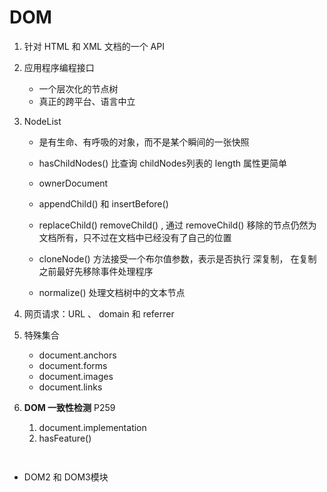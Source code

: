 # **DOM**

1. 针对 HTML 和 XML 文档的一个 API 
2. 应用程序编程接口
   * 一个层次化的节点树
   * 真正的跨平台、语言中立
3. NodeList
   * 是有生命、有呼吸的对象，而不是某个瞬间的一张快照
   * hasChildNodes\(\) 比查询 childNodes列表的 length 属性更简单
   * ownerDocument
   * appendChild\(\) 和 insertBefore\(\) 
   * replaceChild\(\) removeChild\(\) , 通过 removeChild\(\) 移除的节点仍然为文档所有，只不过在文档中已经没有了自己的位置

   * cloneNode\(\) 方法接受一个布尔值参数，表示是否执行 深复制， 在复制之前最好先移除事件处理程序
   * normalize\(\) 处理文档树中的文本节点
4. 网页请求：URL 、 domain 和 referrer

1. 特殊集合
   * document.anchors
   * document.forms
   * document.images
   * document.links
2. **DOM 一致性检测**  P259
   1. document.implementation
   2. hasFeature\(\)

```js
     
```

* DOM2 和 DOM3模块




